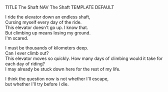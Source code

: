 TITLE The Shaft
NAV The Shaft
TEMPLATE DEFAULT

I ride the elevator down an endless shaft,  
Cursing myself every day of the ride.  
This elevator doesn't go up. I know that.  
But climbing up means losing my ground.  
I'm scared.

I must be thousands of kilometers deep.  
Can I ever climb out?  
This elevator moves so quickly. How many days of climbing would it take for each day of riding?  
I may already be stuck down here for the rest of my life.

I think the question now is not whether I'll escape,  
but whether I'll try before I die.
